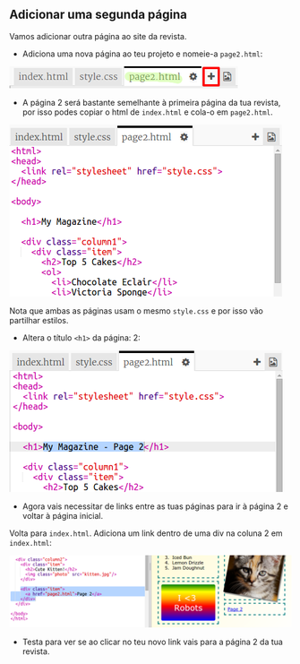 ## Adicionar uma segunda página

Vamos adicionar outra página ao site da revista.

+ Adiciona uma nova página ao teu projeto e nomeie-a `page2.html`:

![captura de ecrã](images/magazine-page2.png)

+ A página 2 será bastante semelhante à primeira página da tua revista, por isso podes copiar o html de ` index.html ` e cola-o em ` page2.html `.

![captura de ecrã](images/magazine-page2-html.png)

Nota que ambas as páginas usam o mesmo `style.css` e por isso vão partilhar estilos.

+ Altera o título `<h1>` da página: 2:

![captura de ecrã](images/magazine-page2-h1.png)

+ Agora vais necessitar de links entre as tuas páginas para ir à página 2 e voltar à página inicial.

Volta para `index.html`. Adiciona um link dentro de uma div na coluna 2 em `index.html`:

![captura de ecrã](images/magazine-page2-link.png)

+ Testa para ver se ao clicar no teu novo link vais para a página 2 da tua revista.